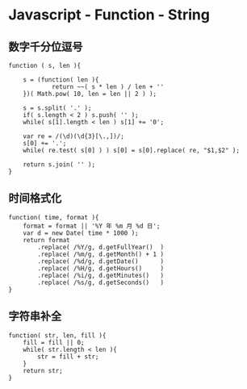 # Javascript - Function - String

## 数字千分位逗号

    function ( s, len ){
    
        s = (function( len ){ 
                return ~~( s * len ) / len + ''
        })( Math.pow( 10, len = len || 2 ) );

        s = s.split( '.' );
        if( s.length < 2 ) s.push( '' );
        while( s[1].length < len ) s[1] += '0';

        var re = /(\d)(\d{3}[\.,])/;
        s[0] += '.';
        while( re.test( s[0] ) ) s[0] = s[0].replace( re, "$1,$2" );

        return s.join( '' );
    }

## 时间格式化

    function( time, format ){
        format = format || '%Y 年 %m 月 %d 日';
        var d = new Date( time * 1000 );
        return format
            .replace( /%Y/g, d.getFullYear()  )
            .replace( /%m/g, d.getMonth() + 1 )
            .replace( /%d/g, d.getDate()      )
            .replace( /%H/g, d.getHours()     )
            .replace( /%i/g, d.getMinutes()   )
            .replace( /%s/g, d.getSeconds()   )
    }

## 字符串补全

    function( str, len, fill ){
        fill = fill || 0;
        while( str.length < len ){
            str = fill + str;
        }
        return str;
    }
